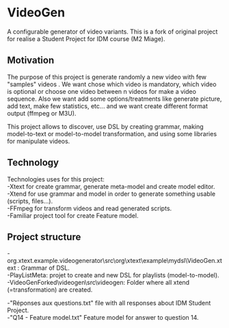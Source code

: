 # VideoGen

A configurable generator of video variants. This is a fork of original project for realise a Student Project for IDM course (M2 Miage).

## Motivation

The purpose of this project is generate randomly a new video with few "samples" videos . We want chose which video is mandatory, which video is optional or choose one video between n videos for make a video sequence.
Also we want add some options/treatments like generate picture, add text, make few statistics, etc... and we want create different format output (ffmpeg or M3U).

This project allows to discover, use DSL by creating grammar, making model-to-text or model-to-model transformation, and using some libraries for manipulate videos.

## Technology

Technologies uses for this project:  
-Xtext for create grammar, generate meta-model and create model editor.  
-Xtend for use grammar and model in order to generate something usable (scripts, files...).  
-FFmpeg for transform videos and read generated scripts.  
-Familiar project tool for create Feature model.  

## Project structure

-org.xtext.example.videogenerator\src\org\xtext\example\mydsl\VideoGen.xtext : Grammar of DSL.  
-PlayListMeta: projet to create and new DSL for playlists (model-to-model).   
-VideoGenForked\videogen\src\videogen: Folder where all xtend (=transformation) are created.  
  
-"Réponses aux questions.txt" file with all responses about IDM Student Project.  
-"Q14 - Feature model.txt" Feature model for answer to question 14.  


